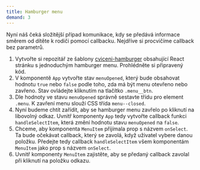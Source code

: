 ```yaml
---
title: Hamburger menu
demand: 3
---
```


Nyní náš čeká složitější případ komunikace, kdy se předává informace směrem od dítěte k rodiči pomocí callbacku. Nejdříve si procvičíme callback bez parametrů.

1. Vytvořte si repozitář ze šablony [cviceni-hamburger](https://github.com/Czechitas-podklady-WEB/cviceni-hamburger) obsahující React stránku s jednoduchým hamburger menu. Prohlédněte si připravený kód.
1. V komponentě `App` vytvořte stav `menuOpened`, který bude obsahovat hodnotu `true` nebo `false` podle toho, zda má být menu otevřeno nebo zavřeno. Stav ovládejte kliknutím na tlačítko `.menu__btn`.
1. Dle hodnoty ve stavu `menuOpened` správně sestavte třídu pro element `.menu`. K zavření menu slouží CSS třída `menu--closed`.
1. Nyní budeme chtít zařídit, aby se hamburger menu zavřelo po kliknutí na libovolný odkaz. Uvnitř komponenty `App` tedy vytvořte callback funkci `handleSelectItem`, která změní hodnotu stavu `menuOpened` na `false`.
1. Chceme, aby komponenta `MenuItem` přijímala prop s názvem `onSelect`. Ta bude očekávat callback, který se zavolá, když uživatel vybere danou položku. Předejte tedy callback `handleSelectItem` všem komponentám `MenuItem` jako prop s názvem `onSelect`.
1. Uvnitř komponenty `MenuItem` zajistěte, aby se předaný callback zavolal při kliknutí na položku odkazu.
